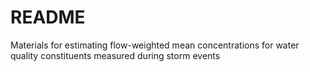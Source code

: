 # README

Materials for estimating flow-weighted mean concentrations for water quality constituents measured during storm events
